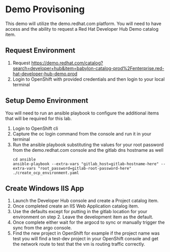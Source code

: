 # Demo Provisoning

This demo will utilize the demo.redhat.com platform.  You will need to have access and the ability to request a Red Hat Developer Hub Demo catalog item.

## Request Environment

1. Request https://demo.redhat.com/catalog?search=developer+hub&item=babylon-catalog-prod%2Fenterprise.red-hat-developer-hub-demo.prod
1. Login to OpenShift with provided credentials and then login to your local terminal

## Setup Demo Environment

You will need to run an ansible playbook to configure the additional items that will be required for this lab.

1. Login to OpenShift cli
1. Capture the oc login command from the console and run it in your terminal
1. Run the ansible playbook substituting the values for your root password from the demo.redhat.com console and the gitlab dns hostname as well
    ```
    cd ansible
    ansible-playbook --extra-vars "gitlab_host=gitlab-hostname-here" --extra-vars "root_password=gitlab-root-password-here" ./create_ocp_environment.yaml
    ```

## Create Windows IIS App
1. Launch the Developer Hub console and create a Project catalog item.
1. Once completed create an IIS Web Application catalog item.
1. Use the defaults except for putting in the gitlab location for your environment on step 2.  Leave the development item as the default.
1. Once complete either wait for the argocd to sync or manually trigger the sync from the argo console.
1. Find the new project in OpenShift for example if the project name was test you will find a test-dev project in your OpenShift console and get the network route to test that the vm is routing traffic correctly.